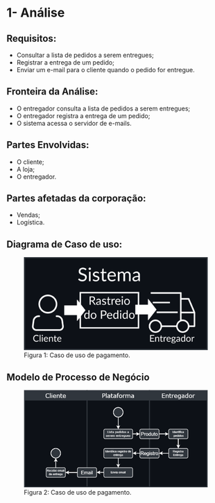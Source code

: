 # 1- Análise

## Requisitos:
- Consultar a lista de pedidos a serem entregues;
- Registrar a entrega de um pedido;
- Enviar um e-mail para o cliente quando o pedido for entregue.

## Fronteira da Análise:
- O entregador consulta a lista de pedidos a serem entregues;
- O entregador registra a entrega de um pedido;
- O sistema acessa o servidor de e-mails.

## Partes Envolvidas:
- O cliente;
- A loja;
- O entregador.

## Partes afetadas da corporação:
- Vendas;
- Logística.
## Diagrama de Caso de uso:
<figure><img src=img/useCase.png>
  <figcaption>Figura 1: Caso de uso de pagamento.
</figcaption>
</figure>

## Modelo de Processo de Negócio
<figure><img src=img/businessProcess.png></img>
  <figcaption>Figura 2: Caso de uso de pagamento.
</figcaption>
</figure>
